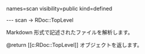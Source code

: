 names=scan
visibility=public
kind=defined

--- scan -> RDoc::TopLevel

Markdown 形式で記述されたファイルを解析します。

@return [[c:RDoc::TopLevel]] オブジェクトを返します。
